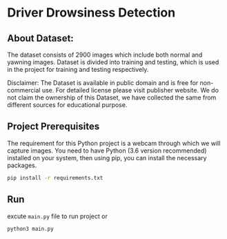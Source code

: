 # Driver Drowsiness Detection

## About Dataset:

The dataset consists of 2900 images which include both normal and yawning images. Dataset is divided into training and testing, which is used in the project for training and testing respectively.

Disclaimer: The Dataset is available in public domain and is free for non-commercial use. For detailed license please visit publisher website. We do not claim the ownership of this Dataset, we have collected the same from different sources for educational purpose.

## Project Prerequisites
The requirement for this Python project is a webcam through which we will capture images. You need to have Python (3.6 version recommended) installed on your system, then using pip, you can install the necessary packages.

```bash
pip install -r requirements.txt
```

## Run
excute `main.py` file to run project or
```bash
python3 main.py
```


